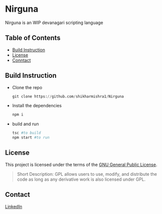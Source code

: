 # Nirguna

Nirguna is an WIP devanagari scripting language 

## Table of Contents

- [Build Instruction](#buildinstruction)
- [License](#license)
- [Conntact](#contact)

## Build Instruction

- Clone the repo
  ```python
  git clone https://github.com/shikharmishra1/Nirguna
- Install the dependencies
  ```python
  npm i
- build and run
  ```python
  tsc #to build
  npm start #to run

## License

This project is licensed under the terms of the [GNU General Public License](https://www.gnu.org/licenses/gpl-3.0.en.html).
>Short Description: GPL allows users to use, modify, and distribute the code as long as any derivative work is also licensed under GPL.

## Contact

[LinkedIn](https://www.linkedin.com/in/shikhar-mishra-17b5a1231/)
